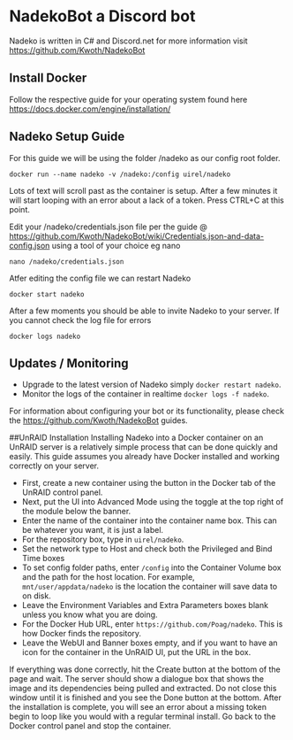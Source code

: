 # NadekoBot a Discord bot 
Nadeko is written in C# and Discord.net for more information visit https://github.com/Kwoth/NadekoBot

## Install Docker
Follow the respective guide for your operating system found here https://docs.docker.com/engine/installation/

## Nadeko Setup Guide
For this guide we will be using the folder /nadeko as our config root folder.

```
docker run --name nadeko -v /nadeko:/config uirel/nadeko
```
Lots of text will scroll past as the container is setup. After a few minutes it will start looping with an error about a lack of a token.
Press CTRL+C at this point.

Edit your /nadeko/credentials.json file per the guide @ https://github.com/Kwoth/NadekoBot/wiki/Credentials.json-and-data-config.json using a tool of your choice eg nano
```
nano /nadeko/credentials.json
```
Atfer editing the config file we can restart Nadeko

```
docker start nadeko
```

After a few moments you should be able to invite Nadeko to your server. If you cannot check the log file for errors 

```docker logs nadeko```



## Updates / Monitoring

* Upgrade to the latest version of Nadeko simply `docker restart nadeko`.
* Monitor the logs of the container in realtime `docker logs -f nadeko`.


For information about configuring your bot or its functionality, please check the https://github.com/Kwoth/NadekoBot guides.

##UnRAID Installation
Installing Nadeko into a Docker container on an UnRAID server is a relatively simple process that can be done quickly and easily.
This guide assumes you already have Docker installed and working correctly on your server.

- First, create a new container using the button in the Docker tab of the UnRAID control panel.
- Next, put the UI into Advanced Mode using the toggle at the top right of the module below the banner.
- Enter the name of the container into the container name box. This can be whatever you want, it is just a label.
- For the repository box, type in `uirel/nadeko`.
- Set the network type to Host and check both the Privileged and Bind Time boxes
- To set config folder paths, enter `/config` into the Container Volume box and the path for the host location.
  For example, `mnt/user/appdata/nadeko` is the location the container will save data to on disk.
- Leave the Environment Variables and Extra Parameters boxes blank unless you know what you are doing.
- For the Docker Hub URL, enter `https://github.com/Poag/nadeko`. This is how Docker finds the repository.
- Leave the WebUI and Banner boxes empty, and if you want to have an icon for the container in the UnRAID UI, put the URL in the box.

If everything was done correctly, hit the Create button at the bottom of the page and wait. The server should show a dialogue box that shows the image and its dependencies being pulled and extracted. Do not close this window until it is finished and you see the Done button at the bottom. After the installation is complete, you will see an error about a missing token begin to loop like you would with a regular terminal install. Go back to the Docker control panel and stop the container.
